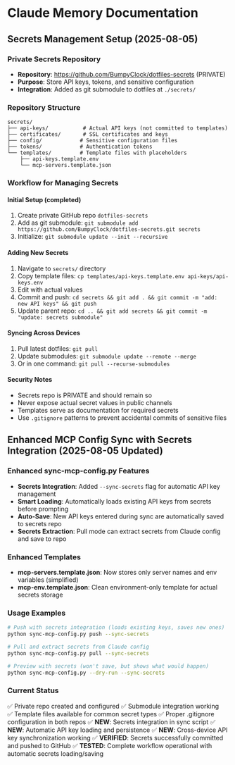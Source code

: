 # Claude Memory Documentation

## Secrets Management Setup (2025-08-05)

### Private Secrets Repository
- **Repository**: https://github.com/BumpyClock/dotfiles-secrets (PRIVATE)
- **Purpose**: Store API keys, tokens, and sensitive configuration
- **Integration**: Added as git submodule to dotfiles at `./secrets/`

### Repository Structure
```
secrets/
├── api-keys/           # Actual API keys (not committed to templates)
├── certificates/       # SSL certificates and keys
├── config/            # Sensitive configuration files
├── tokens/            # Authentication tokens
└── templates/         # Template files with placeholders
    ├── api-keys.template.env
    └── mcp-servers.template.json
```

### Workflow for Managing Secrets

#### Initial Setup (completed)
1. Create private GitHub repo `dotfiles-secrets`
2. Add as git submodule: `git submodule add https://github.com/BumpyClock/dotfiles-secrets.git secrets`
3. Initialize: `git submodule update --init --recursive`

#### Adding New Secrets
1. Navigate to `secrets/` directory
2. Copy template files: `cp templates/api-keys.template.env api-keys/api-keys.env`
3. Edit with actual values
4. Commit and push: `cd secrets && git add . && git commit -m "add: new API keys" && git push`
5. Update parent repo: `cd .. && git add secrets && git commit -m "update: secrets submodule"`

#### Syncing Across Devices
1. Pull latest dotfiles: `git pull`
2. Update submodules: `git submodule update --remote --merge`
3. Or in one command: `git pull --recurse-submodules`

#### Security Notes
- Secrets repo is PRIVATE and should remain so
- Never expose actual secret values in public channels
- Templates serve as documentation for required secrets
- Use `.gitignore` patterns to prevent accidental commits of sensitive files

## Enhanced MCP Config Sync with Secrets Integration (2025-08-05 Updated)

### Enhanced sync-mcp-config.py Features
- **Secrets Integration**: Added `--sync-secrets` flag for automatic API key management
- **Smart Loading**: Automatically loads existing API keys from secrets before prompting
- **Auto-Save**: New API keys entered during sync are automatically saved to secrets repo
- **Secrets Extraction**: Pull mode can extract secrets from Claude config and save to repo

### Enhanced Templates
- **mcp-servers.template.json**: Now stores only server names and env variables (simplified)
- **mcp-env.template.json**: Clean environment-only template for actual secrets storage

### Usage Examples
```bash
# Push with secrets integration (loads existing keys, saves new ones)
python sync-mcp-config.py push --sync-secrets

# Pull and extract secrets from Claude config  
python sync-mcp-config.py pull --sync-secrets

# Preview with secrets (won't save, but shows what would happen)
python sync-mcp-config.py --dry-run --sync-secrets
```

### Current Status
✅ Private repo created and configured
✅ Submodule integration working  
✅ Template files available for common secret types
✅ Proper .gitignore configuration in both repos
✅ **NEW**: Secrets integration in sync script
✅ **NEW**: Automatic API key loading and persistence
✅ **NEW**: Cross-device API key synchronization working
✅ **VERIFIED**: Secrets successfully committed and pushed to GitHub
✅ **TESTED**: Complete workflow operational with automatic secrets loading/saving